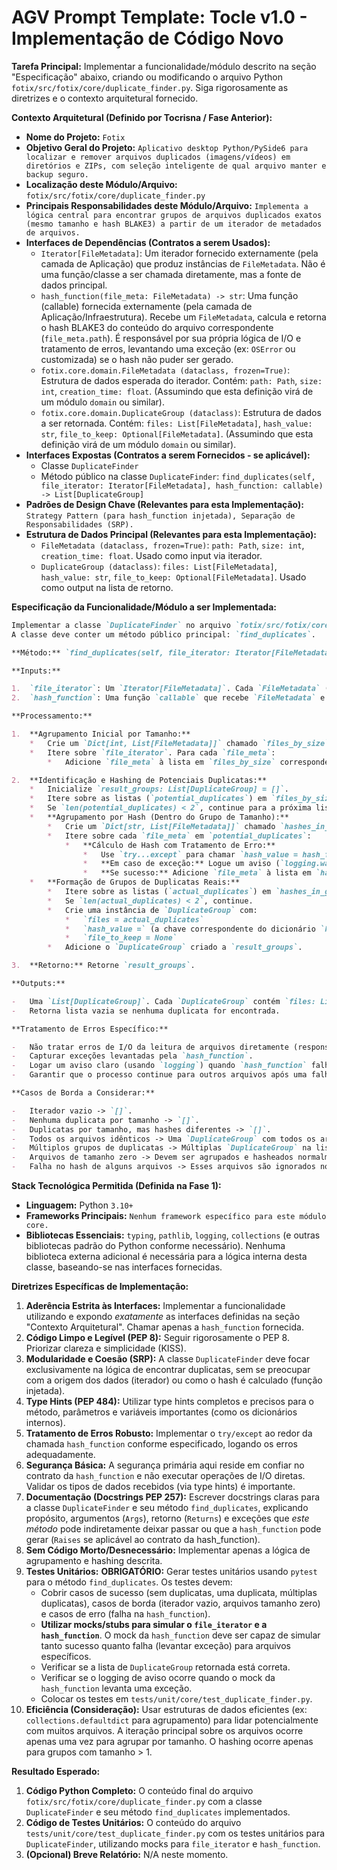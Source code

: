 # AGV Prompt Template: Tocle v1.0 - Implementação de Código Novo

**Tarefa Principal:** Implementar a funcionalidade/módulo descrito na seção "Especificação" abaixo, criando ou modificando o arquivo Python `fotix/src/fotix/core/duplicate_finder.py`. Siga rigorosamente as diretrizes e o contexto arquitetural fornecido.

**Contexto Arquitetural (Definido por Tocrisna / Fase Anterior):**

*   **Nome do Projeto:** `Fotix`
*   **Objetivo Geral do Projeto:** `Aplicativo desktop Python/PySide6 para localizar e remover arquivos duplicados (imagens/vídeos) em diretórios e ZIPs, com seleção inteligente de qual arquivo manter e backup seguro.`
*   **Localização deste Módulo/Arquivo:** `fotix/src/fotix/core/duplicate_finder.py`
*   **Principais Responsabilidades deste Módulo/Arquivo:** `Implementa a lógica central para encontrar grupos de arquivos duplicados exatos (mesmo tamanho e hash BLAKE3) a partir de um iterador de metadados de arquivos.`
*   **Interfaces de Dependências (Contratos a serem Usados):**
    *   `Iterator[FileMetadata]`: Um iterador fornecido externamente (pela camada de Aplicação) que produz instâncias de `FileMetadata`. Não é uma função/classe a ser chamada diretamente, mas a fonte de dados principal.
    *   `hash_function(file_meta: FileMetadata) -> str`: Uma função (callable) fornecida externamente (pela camada de Aplicação/Infraestrutura). Recebe um `FileMetadata`, calcula e retorna o hash BLAKE3 do conteúdo do arquivo correspondente (`file_meta.path`). É responsável por sua própria lógica de I/O e tratamento de erros, levantando uma exceção (ex: `OSError` ou customizada) se o hash não puder ser gerado.
    *   `fotix.core.domain.FileMetadata (dataclass, frozen=True)`: Estrutura de dados esperada do iterador. Contém: `path: Path`, `size: int`, `creation_time: float`. (Assumindo que esta definição virá de um módulo `domain` ou similar).
    *   `fotix.core.domain.DuplicateGroup (dataclass)`: Estrutura de dados a ser retornada. Contém: `files: List[FileMetadata]`, `hash_value: str`, `file_to_keep: Optional[FileMetadata]`. (Assumindo que esta definição virá de um módulo `domain` ou similar).
*   **Interfaces Expostas (Contratos a serem Fornecidos - se aplicável):**
    *   Classe `DuplicateFinder`
    *   Método público na classe `DuplicateFinder`: `find_duplicates(self, file_iterator: Iterator[FileMetadata], hash_function: callable) -> List[DuplicateGroup]`
*   **Padrões de Design Chave (Relevantes para esta Implementação):** `Strategy Pattern (para hash_function injetada), Separação de Responsabilidades (SRP).`
*   **Estrutura de Dados Principal (Relevantes para esta Implementação):**
    *   `FileMetadata (dataclass, frozen=True)`: `path: Path`, `size: int`, `creation_time: float`. Usado como input via iterador.
    *   `DuplicateGroup (dataclass)`: `files: List[FileMetadata]`, `hash_value: str`, `file_to_keep: Optional[FileMetadata]`. Usado como output na lista de retorno.

**Especificação da Funcionalidade/Módulo a ser Implementada:**

```markdown
Implementar a classe `DuplicateFinder` no arquivo `fotix/src/fotix/core/duplicate_finder.py`.
A classe deve conter um método público principal: `find_duplicates`.

**Método:** `find_duplicates(self, file_iterator: Iterator[FileMetadata], hash_function: callable) -> List[DuplicateGroup]`

**Inputs:**

1.  `file_iterator`: Um `Iterator[FileMetadata]`. Cada `FileMetadata` (dataclass `frozen=True`) contém `path: Path`, `size: int`, `creation_time: float`.
2.  `hash_function`: Uma função `callable` que recebe `FileMetadata` e retorna `str` (hash BLAKE3), ou levanta exceção em caso de erro de I/O ao ler o arquivo.

**Processamento:**

1.  **Agrupamento Inicial por Tamanho:**
    *   Crie um `Dict[int, List[FileMetadata]]` chamado `files_by_size`.
    *   Itere sobre `file_iterator`. Para cada `file_meta`:
        *   Adicione `file_meta` à lista em `files_by_size` correspondente ao `file_meta.size`.

2.  **Identificação e Hashing de Potenciais Duplicatas:**
    *   Inicialize `result_groups: List[DuplicateGroup] = []`.
    *   Itere sobre as listas (`potential_duplicates`) em `files_by_size.values()`.
    *   Se `len(potential_duplicates) < 2`, continue para a próxima lista.
    *   **Agrupamento por Hash (Dentro do Grupo de Tamanho):**
        *   Crie um `Dict[str, List[FileMetadata]]` chamado `hashes_in_group`.
        *   Itere sobre cada `file_meta` em `potential_duplicates`:
            *   **Cálculo de Hash com Tratamento de Erro:**
                *   Use `try...except` para chamar `hash_value = hash_function(file_meta)`.
                *   **Em caso de exceção:** Logue um aviso (`logging.warning`) com o caminho do arquivo e o erro. Continue para o próximo `file_meta`.
                *   **Se sucesso:** Adicione `file_meta` à lista em `hashes_in_group` correspondente ao `hash_value`.
    *   **Formação de Grupos de Duplicatas Reais:**
        *   Itere sobre as listas (`actual_duplicates`) em `hashes_in_group.values()`.
        *   Se `len(actual_duplicates) < 2`, continue.
        *   Crie uma instância de `DuplicateGroup` com:
            *   `files = actual_duplicates`
            *   `hash_value =` (a chave correspondente do dicionário `hashes_in_group`)
            *   `file_to_keep = None`
        *   Adicione o `DuplicateGroup` criado a `result_groups`.

3.  **Retorno:** Retorne `result_groups`.

**Outputs:**

-   Uma `List[DuplicateGroup]`. Cada `DuplicateGroup` contém `files: List[FileMetadata]` (2+ arquivos), `hash_value: str`, e `file_to_keep: Optional[FileMetadata]` (sempre `None` neste estágio).
-   Retorna lista vazia se nenhuma duplicata for encontrada.

**Tratamento de Erros Específico:**

-   Não tratar erros de I/O da leitura de arquivos diretamente (responsabilidade da `hash_function`).
-   Capturar exceções levantadas pela `hash_function`.
-   Logar um aviso claro (usando `logging`) quando `hash_function` falhar para um arquivo, incluindo o caminho e o erro.
-   Garantir que o processo continue para outros arquivos após uma falha no hash de um arquivo específico.

**Casos de Borda a Considerar:**

-   Iterador vazio -> `[]`.
-   Nenhuma duplicata por tamanho -> `[]`.
-   Duplicatas por tamanho, mas hashes diferentes -> `[]`.
-   Todos os arquivos idênticos -> Uma `DuplicateGroup` com todos os arquivos.
-   Múltiplos grupos de duplicatas -> Múltiplas `DuplicateGroup` na lista.
-   Arquivos de tamanho zero -> Devem ser agrupados e hasheados normalmente.
-   Falha no hash de alguns arquivos -> Esses arquivos são ignorados no agrupamento por hash, o processo continua.
```

**Stack Tecnológica Permitida (Definida na Fase 1):**

*   **Linguagem:** Python `3.10+`
*   **Frameworks Principais:** `Nenhum framework específico para este módulo core.`
*   **Bibliotecas Essenciais:** `typing`, `pathlib`, `logging`, `collections` (e outras bibliotecas padrão do Python conforme necessário). Nenhuma biblioteca externa adicional é necessária para a lógica interna desta classe, baseando-se nas interfaces fornecidas.

**Diretrizes Específicas de Implementação:**

1.  **Aderência Estrita às Interfaces:** Implementar a funcionalidade utilizando e expondo *exatamente* as interfaces definidas na seção "Contexto Arquitetural". Chamar apenas a `hash_function` fornecida.
2.  **Código Limpo e Legível (PEP 8):** Seguir rigorosamente o PEP 8. Priorizar clareza e simplicidade (KISS).
3.  **Modularidade e Coesão (SRP):** A classe `DuplicateFinder` deve focar exclusivamente na lógica de encontrar duplicatas, sem se preocupar com a origem dos dados (iterador) ou como o hash é calculado (função injetada).
4.  **Type Hints (PEP 484):** Utilizar type hints completos e precisos para o método, parâmetros e variáveis importantes (como os dicionários internos).
5.  **Tratamento de Erros Robusto:** Implementar o `try/except` ao redor da chamada `hash_function` conforme especificado, logando os erros adequadamente.
6.  **Segurança Básica:** A segurança primária aqui reside em confiar no contrato da `hash_function` e não executar operações de I/O diretas. Validar os tipos de dados recebidos (via type hints) é importante.
7.  **Documentação (Docstrings PEP 257):** Escrever docstrings claras para a classe `DuplicateFinder` e seu método `find_duplicates`, explicando propósito, argumentos (`Args`), retorno (`Returns`) e exceções que *este método* pode indiretamente deixar passar ou que a `hash_function` pode gerar (`Raises` se aplicável ao contrato da hash_function).
8.  **Sem Código Morto/Desnecessário:** Implementar apenas a lógica de agrupamento e hashing descrita.
9.  **Testes Unitários:** **OBRIGATÓRIO:** Gerar testes unitários usando `pytest` para o método `find_duplicates`. Os testes devem:
    *   Cobrir casos de sucesso (sem duplicatas, uma duplicata, múltiplas duplicatas), casos de borda (iterador vazio, arquivos tamanho zero) e casos de erro (falha na `hash_function`).
    *   **Utilizar mocks/stubs para simular o `file_iterator` e a `hash_function`**. O mock da `hash_function` deve ser capaz de simular tanto sucesso quanto falha (levantar exceção) para arquivos específicos.
    *   Verificar se a lista de `DuplicateGroup` retornada está correta.
    *   Verificar se o logging de aviso ocorre quando o mock da `hash_function` levanta uma exceção.
    *   Colocar os testes em `tests/unit/core/test_duplicate_finder.py`.
10. **Eficiência (Consideração):** Usar estruturas de dados eficientes (ex: `collections.defaultdict` para agrupamento) para lidar potencialmente com muitos arquivos. A iteração principal sobre os arquivos ocorre apenas uma vez para agrupar por tamanho. O hashing ocorre apenas para grupos com tamanho > 1.

**Resultado Esperado:**

1.  **Código Python Completo:** O conteúdo final do arquivo `fotix/src/fotix/core/duplicate_finder.py` com a classe `DuplicateFinder` e seu método `find_duplicates` implementados.
2.  **Código de Testes Unitários:** O conteúdo do arquivo `tests/unit/core/test_duplicate_finder.py` com os testes unitários para `DuplicateFinder`, utilizando mocks para `file_iterator` e `hash_function`.
3.  **(Opcional) Breve Relatório:** N/A neste momento.